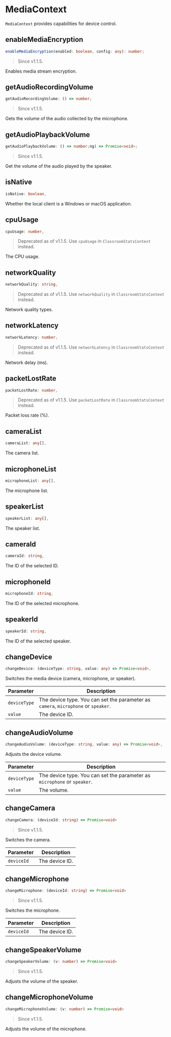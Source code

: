 # MediaContext

`MediaContext` provides capabilities for device control.

## enableMediaEncryption

```typescript
enableMediaEncryption(enabled: boolean, config: any): number;
```

> Since v1.1.5.

Enables media stream encryption.

## getAudioRecordingVolume

```typescript
getAudioRecordingVolume: () => number;
```

> Since v1.1.5.

Gets the volume of the audio collected by the microphone.

## getAudioPlaybackVolume

```typescript
getAudioPlaybackVolume: () => number;ng) => Promise<void>;
```

> Since v1.1.5.

Get the volume of the audio played by the speaker.

## isNative

```typescript
isNative: boolean,
```

Whether the local client is a Windows or macOS application.

## cpuUsage

```typescript
cpuUsage: number,
```

> Deprecated as of v1.1.5. Use `cpuUsage` in `ClassroomStatsContext` instead.

The CPU usage.

## networkQuality

```typescript
networkQuality: string,
```

> Deprecated as of v1.1.5. Use `networkQuality` in `ClassroomStatsContext` instead.

Network quality types.

## networkLatency

```typescript
networkLatency: number,
```

> Deprecated as of v1.1.5. Use `networkLatency` in `ClassroomStatsContext` instead.

Network delay (ms).

## packetLostRate

```typescript
packetLostRate: number,
```

> Deprecated as of v1.1.5. Use `packetLostRate` in `ClassroomStatsContext` instead.

Packet loss rate (%).

## cameraList

```typescript
cameraList: any[],
```

The camera list.

## microphoneList

```typescript
microphoneList: any[],
```

The microphone list.

## speakerList

```typescript
speakerList: any[],
```

The speaker list.

## cameraId

```typescript
cameraId: string,
```

The ID of the selected ID.

## microphoneId

```typescript
microphoneId: string,
```

The ID of the selected microphone.

## speakerId

```typescript
speakerId: string,
```

The ID of the selected speaker.

## changeDevice

```typescript
changeDevice: (deviceType: string, value: any) => Promise<void>,
```

Switches the media device (camera, microphone, or speaker).

| Parameter | Description |
| ------------ | ------------------------------------------------------ |
| `deviceType` | The device type. You can set the parameter as `camera`, `microphone` or `speaker`. |
| `value` | The device ID. |

## changeAudioVolume

```typescript
changeAudioVolume: (deviceType: string, value: any) => Promise<void>,
```

Adjusts the device volume.

| Parameter | Description |
| ------------ | ------------------------------------------- |
| `deviceType` | The device type. You can set the parameter as `microphone` or `speaker`. |
| `value` | The volume. |

## changeCamera

```typescript
changeCamera: (deviceId: string) => Promise<void>
```

> Since v1.1.5.

Switches the camera.

| Parameter | Description |
| ---------- | --------- |
| `deviceId` | The device ID. |

## changeMicrophone

```typescript
changeMicrophone: (deviceId: string) => Promise<void>
```

> Since v1.1.5.

Switches the microphone.

| Parameter | Description |
| ---------- | --------- |
| `deviceId` | The device ID. |

## changeSpeakerVolume

```typescript
changeSpeakerVolume: (v: number) => Promise<void>
```

> Since v1.1.5.

Adjusts the volume of the speaker.

## changeMicrophoneVolume

```typescript
changeMicrophoneVolume: (v: number) => Promise<void>
```

> Since v1.1.5.

Adjusts the volume of the microphone.